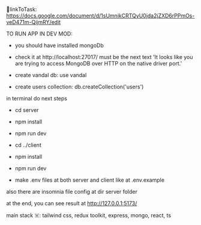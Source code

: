 🍎linkToTask: https://docs.google.com/document/d/1sUmnikCRTQyU0jda2jZXD6rPPmOs-veD471m-QijmRY/edit

TO RUN APP IN DEV MOD:

- you should have installed mongoDb
- check it at http://localhost:27017/ must be the next text 'It looks like you are trying to access MongoDB over HTTP on the native driver port.'

- create vandal db: use vandal
- create users collection: db.createCollection('users')

in terminal do next steps

- cd server
- npm install
- npm run dev

- cd ../client
- npm install
- npm run dev

- make .env files at both server and client like at .env.example

also there are insomnia file config at dir server folder

at the end, you can see result at http://127.0.0.1:5173/

main stack ☠️: tailwind css, redux toolkit, express, mongo, react, ts